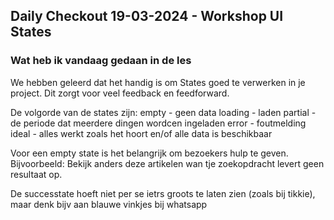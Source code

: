 ## Daily Checkout 19-03-2024 - Workshop UI States

### Wat heb ik vandaag gedaan in de les

We hebben geleerd dat het handig is om States goed te verwerken in je project.
Dit zorgt voor veel feedback en feedforward.

De volgorde van de states zijn:
empty - geen data
loading - laden
partial - de periode dat meerdere dingen wordcen ingeladen
error - foutmelding
ideal - alles werkt zoals het hoort en/of alle data is beschikbaar

Voor een empty state is het belangrijk om bezoekers hulp te geven. Bijvoorbeeld: Bekijk anders deze artikelen wan tje zoekopdracht levert geen resultaat op.

De successtate hoeft niet per se ietrs groots te laten zien (zoals bij tikkie), maar denk bijv aan blauwe vinkjes bij whatsapp